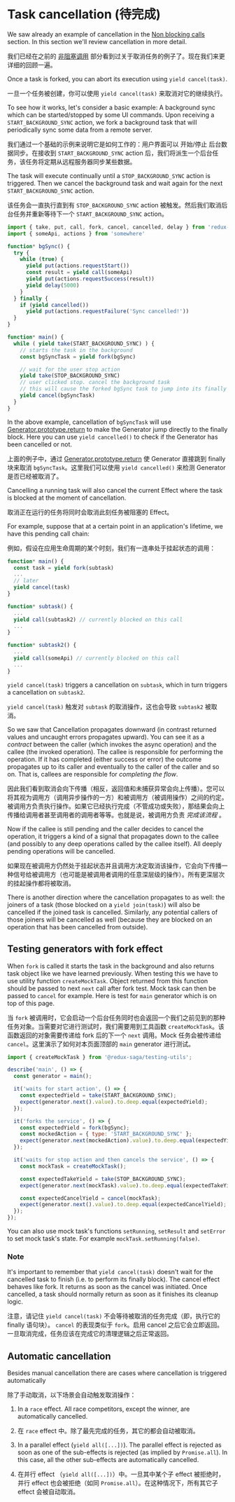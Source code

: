 # Task cancellation (待完成)

We saw already an example of cancellation in the [Non blocking calls](NonBlockingCalls.md) section. In this section we'll review cancellation in more detail.

我们已经在之前的 [非阻塞调用](NonBlockingCalls.md) 部分看到过关于取消任务的例子了。现在我们来更详细的回顾一遍。

Once a task is forked, you can abort its execution using `yield cancel(task)`.

一旦一个任务被创建，你可以使用 `yield cancel(task)` 来取消对它的继续执行。

To see how it works, let's consider a basic example: A background sync which can be started/stopped by some UI commands. Upon receiving a `START_BACKGROUND_SYNC` action, we fork a background task that will periodically sync some data from a remote server.

我们通过一个基础的示例来说明它是如何工作的：用户界面可以 开始/停止 后台数据同步。在接收到 `START_BACKGROUND_SYNC` action 后，我们将派生一个后台任务，该任务将定期从远程服务器同步某些数据。

The task will execute continually until a `STOP_BACKGROUND_SYNC` action is triggered. Then we cancel the background task and wait again for the next `START_BACKGROUND_SYNC` action.

该任务会一直执行直到有 `STOP_BACKGROUND_SYNC` action 被触发。然后我们取消后台任务并重新等待下一个 `START_BACKGROUND_SYNC` action。

```javascript
import { take, put, call, fork, cancel, cancelled, delay } from 'redux-saga/effects'
import { someApi, actions } from 'somewhere'

function* bgSync() {
  try {
    while (true) {
      yield put(actions.requestStart())
      const result = yield call(someApi)
      yield put(actions.requestSuccess(result))
      yield delay(5000)
    }
  } finally {
    if (yield cancelled())
      yield put(actions.requestFailure('Sync cancelled!'))
  }
}

function* main() {
  while ( yield take(START_BACKGROUND_SYNC) ) {
    // starts the task in the background
    const bgSyncTask = yield fork(bgSync)

    // wait for the user stop action
    yield take(STOP_BACKGROUND_SYNC)
    // user clicked stop. cancel the background task
    // this will cause the forked bgSync task to jump into its finally block
    yield cancel(bgSyncTask)
  }
}
```

In the above example, cancellation of `bgSyncTask` will use [Generator.prototype.return](https://developer.mozilla.org/en-US/docs/Web/JavaScript/Reference/Global_Objects/Generator/return) to make the Generator jump directly to the finally block. Here you can use `yield cancelled()` to check if the Generator has been cancelled or not.

上面的例子中，通过 [Generator.prototype.return](https://developer.mozilla.org/en-US/docs/Web/JavaScript/Reference/Global_Objects/Generator/return) 使 Generator 直接跳到 finally 块来取消 `bgSyncTask`。这里我们可以使用 `yield cancelled()` 来检测 Generator 是否已经被取消了。

Cancelling a running task will also cancel the current Effect where the task is blocked at the moment of cancellation.

取消正在运行的任务将同时会取消此刻任务被阻塞的 Effect。

For example, suppose that at a certain point in an application's lifetime, we have this pending call chain:

例如，假设在应用生命周期的某个时刻，我们有一连串处于挂起状态的调用：

```javascript
function* main() {
  const task = yield fork(subtask)
  ...
  // later
  yield cancel(task)
}

function* subtask() {
  ...
  yield call(subtask2) // currently blocked on this call
  ...
}

function* subtask2() {
  ...
  yield call(someApi) // currently blocked on this call
  ...
}
```

`yield cancel(task)` triggers a cancellation on `subtask`, which in turn triggers a cancellation on `subtask2`.

`yield cancel(task)` 触发对 `subtask` 的取消操作，这也会导致 `subtask2` 被取消。

So we saw that Cancellation propagates downward (in contrast returned values and uncaught errors propagates upward). You can see it as a *contract* between the caller (which invokes the async operation) and the callee (the invoked operation). The callee is responsible for performing the operation. If it has completed (either success or error) the outcome propagates up to its caller and eventually to the caller of the caller and so on. That is, callees are responsible for *completing the flow*.

因此我们看到取消会向下传播（相反，返回值和未捕获异常会向上传播）。您可以将其视为调用方（调用异步操作的一方）和被调用方（被调用操作）之间的约定。被调用方负责执行操作。如果它已经执行完成（不管成功或失败），那结果会向上传播给调用者甚至调用者的调用者等等。也就是说，被调用方负责 *完成该流程* 。

Now if the callee is still pending and the caller decides to cancel the operation, it triggers a kind of a signal that propagates down to the callee (and possibly to any deep operations called by the callee itself). All deeply pending operations will be cancelled.

如果现在被调用方仍然处于挂起状态并且调用方决定取消该操作，它会向下传播一种信号给被调用方（也可能是被调用者调用的任意深层级的操作）。所有更深层次的挂起操作都将被取消。

There is another direction where the cancellation propagates to as well: the joiners of a task (those blocked on a `yield join(task)`) will also be cancelled if the joined task is cancelled. Similarly, any potential callers of those joiners will be cancelled as well (because they are blocked on an operation that has been cancelled from outside).

## Testing generators with fork effect

When `fork` is called it starts the task in the background and also returns task object like we have learned previously. When testing this we have to use utility function `createMockTask`. Object returned from this function should be passed to next `next` call after fork test. Mock task can then be passed to `cancel` for example. Here is test for `main` generator which is on top of this page.

当 `fork` 被调用时，它会启动一个后台任务同时也会返回一个我们之前见到的那种任务对象。当需要对它进行测试时，我们需要用到工具函数 `createMockTask`。该函数返回的对象需要传递给 fork 后的下一个 `next` 调用。Mock 任务会被传递给 `cancel`。这里演示了如何对本页面顶部的 `main` generator 进行测试。

```javascript
import { createMockTask } from '@redux-saga/testing-utils';

describe('main', () => {
  const generator = main();

  it('waits for start action', () => {
    const expectedYield = take(START_BACKGROUND_SYNC);
    expect(generator.next().value).to.deep.equal(expectedYield);
  });

  it('forks the service', () => {
    const expectedYield = fork(bgSync);
    const mockedAction = { type: 'START_BACKGROUND_SYNC' };
    expect(generator.next(mockedAction).value).to.deep.equal(expectedYield);
  });

  it('waits for stop action and then cancels the service', () => {
    const mockTask = createMockTask();

    const expectedTakeYield = take(STOP_BACKGROUND_SYNC);
    expect(generator.next(mockTask).value).to.deep.equal(expectedTakeYield);

    const expectedCancelYield = cancel(mockTask);
    expect(generator.next().value).to.deep.equal(expectedCancelYield);
  });
});
```

You can also use mock task's functions `setRunning`, `setResult` and `setError` to set mock task's state. For example `mockTask.setRunning(false)`.

### Note

It's important to remember that `yield cancel(task)` doesn't wait for the cancelled task to finish (i.e. to perform its finally block). The cancel effect behaves like fork. It returns as soon as the cancel was initiated. Once cancelled, a task should normally return as soon as it finishes its cleanup logic.

注意，请记住 `yield cancel(task)` 不会等待被取消的任务完成（即，执行它的 finally 语句块）。 `cancel` 的表现类似于 `fork`。启用 cancel 之后它会立即返回。一旦取消完成，任务应该在完成它的清理逻辑之后正常返回。

## Automatic cancellation

Besides manual cancellation there are cases where cancellation is triggered automatically

除了手动取消，以下场景会自动触发取消操作：

1. In a `race` effect. All race competitors, except the winner, are automatically cancelled.

1. 在 `race` effect 中。除了最先完成的任务，其它的都会自动被取消。

2. In a parallel effect (`yield all([...])`). The parallel effect is rejected as soon as one of the sub-effects is rejected (as implied by `Promise.all`). In this case, all the other sub-effects are automatically cancelled.

2. 在并行 effect （`yield all([...])`）中。一旦其中某个子 effect 被拒绝时，并行 effect 也会被拒绝（如同 `Promise.all`）。在这种情况下，所有其它子 effect 会被自动取消。